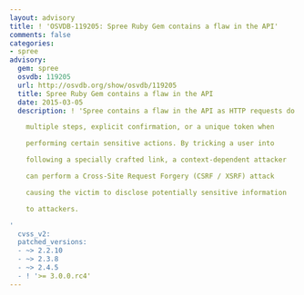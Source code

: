 ```yaml
---
layout: advisory
title: ! 'OSVDB-119205: Spree Ruby Gem contains a flaw in the API'
comments: false
categories:
- spree
advisory:
  gem: spree
  osvdb: 119205
  url: http://osvdb.org/show/osvdb/119205
  title: Spree Ruby Gem contains a flaw in the API
  date: 2015-03-05
  description: ! 'Spree contains a flaw in the API as HTTP requests do not require

    multiple steps, explicit confirmation, or a unique token when

    performing certain sensitive actions. By tricking a user into

    following a specially crafted link, a context-dependent attacker

    can perform a Cross-Site Request Forgery (CSRF / XSRF) attack

    causing the victim to disclose potentially sensitive information

    to attackers.

'
  cvss_v2: 
  patched_versions:
  - ~> 2.2.10
  - ~> 2.3.8
  - ~> 2.4.5
  - ! '>= 3.0.0.rc4'
---
```

